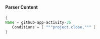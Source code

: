 #### Parser Content
```Java
{
Name = github-app-activity-36
   Conditions = [ """project.close,""" ]
}
```